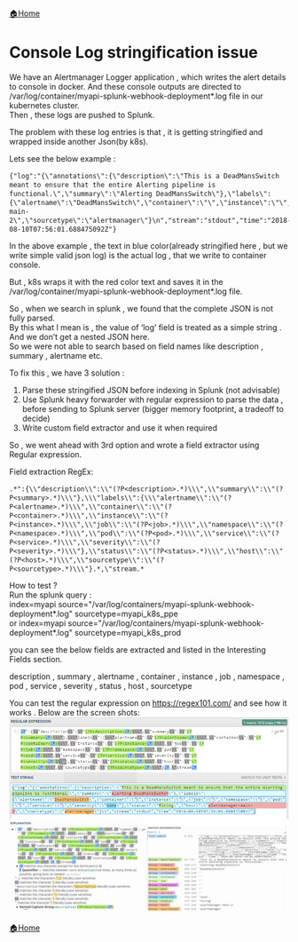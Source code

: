 
[:house:Home](https://github.com/debbiswal/Articles)

# Console Log stringification issue

We have an  Alertmanager Logger application   , which writes the alert details to console in docker. And these console outputs are directed to /var/log/container/myapi-splunk-webhook-deployment*.log file in our kubernetes cluster.  
Then , these logs are pushed to Splunk.  

The problem with these log entries is that , it is getting stringified and wrapped inside another Json(by k8s).  

Lets see the below example :  
```
{"log":"{\"annotations\":{\"description\":\"This is a DeadMansSwitch meant to ensure that the entire Alerting pipeline is functional.\",\"summary\":\"Alerting DeadMansSwitch\"},\"labels\":{\"alertname\":\"DeadMansSwitch\",\"container\":\"\",\"instance\":\"\",\"job\":\"\",\"namespace\":\"\",\"pod\":\"\",\"service\":\"\",\"severity\":\"none\"},\"status\":\"firing\",\"host\":\"alertmanager-main-2\",\"sourcetype\":\"alertmanager\"}\n","stream":"stdout","time":"2018-08-10T07:56:01.688475092Z"}
```

In the above example , the text in blue color(already stringified here , but we write simple valid json log) is the actual log , that we write to container console.  

But , k8s wraps it with the red color text and saves it in the /var/log/container/myapi-splunk-webhook-deployment*.log file.  

So , when we search in splunk , we found that the complete JSON is not fully parsed.  
By this  what I mean is , the value of ‘log’ field is treated as a simple string . And we don’t get a nested JSON here.  
So we were not able to search based on field names  like description , summary , alertname etc.  

To fix this , we have 3 solution :  
1)	Parse these stringified JSON before indexing in Splunk (not advisable)  
2)	Use Splunk heavy forwarder with regular expression to parse the data , before sending to Splunk server (bigger memory footprint, a tradeoff to decide)  
3)	Write custom field extractor and use it when required  

So , we went ahead with 3rd option and wrote a field extractor using Regular expression.  

Field extraction RegEx:  
```
.*":{\\"description\\":\\"(?P<description>.*)\\\",\\"summary\\":\\"(?P<summary>.*)\\\"},\\\"labels\\":{\\\"alertname\\":\\"(?P<alertname>.*)\\\",\\"container\\":\\"(?P<container>.*)\\\",\\"instance\\":\\"(?P<instance>.*)\\\",\\"job\\":\\"(?P<job>.*)\\\",\\"namespace\\":\\"(?P<namespace>.*)\\\",\\"pod\\":\\"(?P<pod>.*)\\\",\\"service\\":\\"(?P<service>.*)\\\",\\"severity\\":\\"(?P<severity>.*)\\\"},\\"status\\":\\"(?P<status>.*)\\\",\\"host\\":\\"(?P<host>.*)\\\",\\"sourcetype\\":\\"(?P<sourcetype>.*)\\\"}.*,\"stream.*
```

How to test ?  
Run the splunk query :  
index=myapi source="/var/log/containers/myapi-splunk-webhook-deployment*.log" sourcetype=myapi_k8s_ppe  
or
index=myapi source="/var/log/containers/myapi-splunk-webhook-deployment*.log" sourcetype=myapi_k8s_prod  

you can see the below fields are extracted  and listed in the Interesting Fields section.  

description , summary , alertname , container , instance , job , namespace , pod , service , severity , status , host , sourcetype   


You can test the regular expression on https://regex101.com/ and see how it works . Below are the screen shots:  
![Test string](images/test_string.png)  
![Explanation](images/explanation.PNG)  

[:house:Home](https://github.com/debbiswal/Articles)
